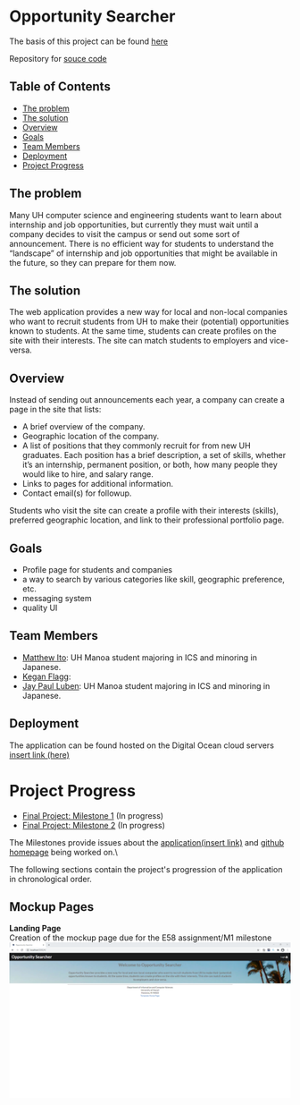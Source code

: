 # Opportunity Searcher  

The basis of this project can be found [here](http://courses.ics.hawaii.edu/ics314s21/morea/final-project/reading-project-company-connector.html)

Repository for [souce code](https://github.com/opportunity-searcher/opportunity-searcher)

## Table of Contents

* [The problem](#the-problem)
* [The solution](#the-solution)
* [Overview](#overview)
* [Goals](#goals)
* [Team Members](#team-members)
* [Deployment](#deployment)
* [Project Progress](#project-progress)

## The problem

Many UH computer science and engineering students want to learn about internship and job opportunities, but currently they must wait until a company decides to visit the campus or send out some sort of announcement. There is no efficient way for students to understand the “landscape” of internship and job opportunities that might be available in the future, so they can prepare for them now.

## The solution

The web application provides a new way for local and non-local companies who want to recruit students from UH to make their (potential) opportunities known to students. At the same time, students can create profiles on the site with their interests. The site can match students to employers and vice-versa.

## Overview

Instead of sending out announcements each year, a company can create a page in the site that lists:

- A brief overview of the company.
- Geographic location of the company.
- A list of positions that they commonly recruit for from new UH graduates. Each position has a brief description, a set of skills, whether it’s an internship, permanent position, or both, how many people they would like to hire, and salary range.
- Links to pages for additional information.
- Contact email(s) for followup.

Students who visit the site can create a profile with their interests (skills), preferred geographic location, and link to their professional portfolio page.

## Goals

- Profile page for students and companies  
- a way to search by various categories like skill, geographic preference, etc.
- messaging system
- quality UI

## Team Members

- [Matthew Ito](https://github.com/Matt-Ito): UH Manoa student majoring in ICS and minoring in Japanese.
- [Kegan Flagg](https://github.com/keggit):
- [Jay Paul Luben](https://github.com/jpluben): UH Manoa student majoring in ICS and minoring in Japanese.

## Deployment

The application can be found hosted on the Digital Ocean cloud servers [insert link (here)](insertlink)

# Project Progress

* [Final Project: Milestone 1](https://github.com/orgs/opportunity-searcher/projects/1) (In progress)
* [Final Project: Milestone 2](https://github.com/orgs/opportunity-searcher/projects/2) (In progress)

The Milestones provide issues about the [application(insert link)](insertlink) and [github homepage](https://opportunity-searcher.github.io/) being worked on.\

The following sections contain the project's progression of the application in chronological order.

## Mockup Pages

**Landing Page**\
Creation of the mockup page due for the E58 assignment/M1 milestone
<img src="doc/landing-page.png">
